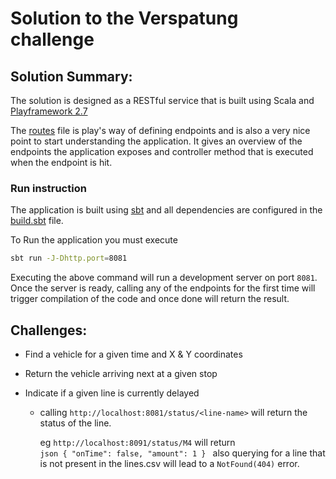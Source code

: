 # Solution to the Verspatung challenge

## Solution Summary:
The solution is designed as a RESTful service that is built using Scala and [Playframework 2.7](https://www.playframework.com/)

The [routes](conf/routes) file is play's way of defining endpoints and is also a very nice point to start understanding
the application. It gives an overview of the endpoints the application exposes and controller method that is executed when
the endpoint is hit. 

### Run instruction
The application is built using [sbt](https://www.scala-sbt.org/) and all dependencies are configured in the [build.sbt](build.sbt)
file. 

To Run the application you must execute 
```bash
sbt run -J-Dhttp.port=8081
```

Executing the above command will run a development server on port `8081`. Once the server is ready, calling any of the 
endpoints for the first time will trigger compilation of the code and once done will return the result.


## Challenges: 
- Find a vehicle for a given time and X & Y coordinates

- Return the vehicle arriving next at a given stop

- Indicate if a given line is currently delayed

  - calling `http://localhost:8081/status/<line-name>` will return the status of the line.
  
    eg `http://localhost:8091/status/M4` will return  
        ```json
        {
            "onTime": false,
            "amount": 1
        }
        ```
     also querying for a line that is not present in the lines.csv will lead to a `NotFound(404)` error. 


